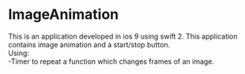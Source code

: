 # ImageAnimation
This is an application developed in ios 9 using swift 2. This application contains image animation and a start/stop button. <br />Using:<br />-Timer to repeat a function which changes frames of an image.
